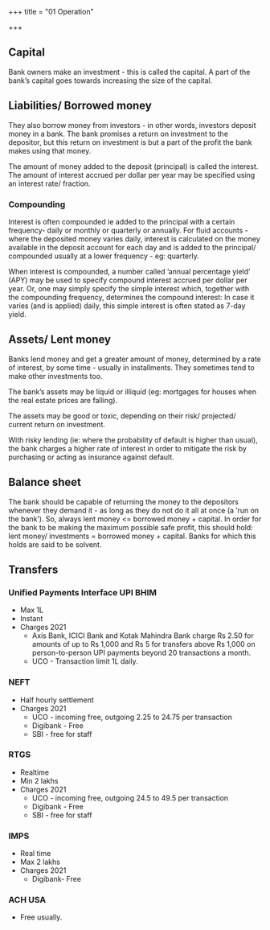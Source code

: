 +++
title = "01 Operation"

+++

## Capital

Bank owners make an investment - this is called the capital. A part of the bank’s capital goes towards increasing the size of the capital.

## Liabilities/ Borrowed money

They also borrow money from investors - in other words, investors deposit money in a bank. The bank promises a return on investment to the depositor, but this return on investment is but a part of the profit the bank makes using that money.

The amount of money added to the deposit (principal) is called the interest. The amount of interest accrued per dollar per year may be specified using an interest rate/ fraction.

### Compounding

Interest is often compounded ie added to the principal with a certain frequency- daily or monthly or quarterly or annually. For fluid accounts - where the deposited money varies daily, interest is calculated on the money available in the deposit account for each day and is added to the principal/ compounded usually at a lower frequency - eg: quarterly.

When interest is compounded, a number called ’annual percentage yield’ (APY) may be used to specify compound interest accrued per dollar per year. Or, one may simply specify the simple interest which, together with the compounding frequency, determines the compound interest: In case it varies (and is applied) daily, this simple interest is often stated as 7-day yield.

## Assets/ Lent money

Banks lend money and get a greater amount of money, determined by a rate of interest, by some time - usually in installments. They sometimes tend to make other investments too.

The bank’s assets may be liquid or illiquid (eg: mortgages for houses when the real estate prices are falling).

The assets may be good or toxic, depending on their risk/ projected/ current return on investment.

With risky lending (ie: where the probability of default is higher than usual), the bank charges a higher rate of interest in order to mitigate the risk by purchasing or acting as insurance against default.

## Balance sheet

The bank should be capable of returning the money to the depositors whenever they demand it - as long as they do not do it all at once (a ’run on the bank’). So, always lent money <= borrowed money + capital. In order for the bank to be making the maximum possible safe profit, this should hold: lent money/ investments = borrowed money + capital. Banks for which this holds are said to be solvent.

## Transfers
### Unified Payments Interface UPI BHIM
- Max 1L
- Instant
- Charges 2021
  - Axis Bank, ICICI Bank and Kotak Mahindra Bank charge Rs 2.50 for amounts of up to Rs 1,000 and Rs 5 for transfers above Rs 1,000 on person-to-person UPI payments beyond 20 transactions a month.
  - UCO - Transaction limit 1L daily.

### NEFT
- Half hourly settlement
- Charges 2021
  - UCO - incoming free, outgoing 2.25 to  24.75 per transaction
  - Digibank - Free
  - SBI - free for staff

### RTGS
- Realtime
- Min 2 lakhs
- Charges 2021
  - UCO - incoming free, outgoing 24.5 to 49.5 per transaction
  - Digibank - Free
  - SBI - free for staff

### IMPS
- Real time
- Max 2 lakhs
- Charges 2021
  - Digibank- Free

### ACH USA
- Free usually.